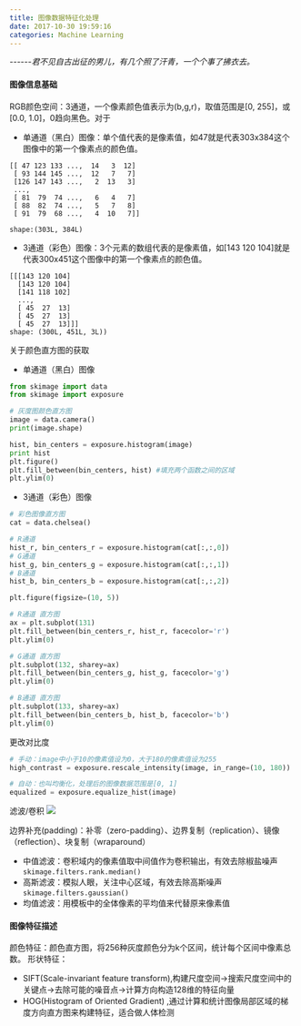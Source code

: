 ```yaml
---
title: 图像数据特征化处理
date: 2017-10-30 19:59:16
categories: Machine Learning
---
```

*------君不见自古出征的男儿，有几个照了汗青，一个个事了拂衣去。*

#### 图像信息基础
RGB颜色空间：3通道，一个像素颜色值表示为(b,g,r)，取值范围是[0, 255]，或[0.0, 1.0]，0趋向黑色。对于
+ 单通道（黑白）图像：单个值代表的是像素值，如47就是代表303x384这个图像中的第一个像素点的颜色值。
<!-- more -->
```
[[ 47 123 133 ...,  14   3  12]
 [ 93 144 145 ...,  12   7   7]
 [126 147 143 ...,   2  13   3]
 ..., 
 [ 81  79  74 ...,   6   4   7]
 [ 88  82  74 ...,   5   7   8]
 [ 91  79  68 ...,   4  10   7]]

shape:(303L, 384L)
```
+ 3通道（彩色）图像：3个元素的数组代表的是像素值，如[143 120 104]就是代表300x451这个图像中的第一个像素点的颜色值。
```
[[[143 120 104]
  [143 120 104]
  [141 118 102]
  ..., 
  [ 45  27  13]
  [ 45  27  13]
  [ 45  27  13]]]
shape: (300L, 451L, 3L))
```
关于颜色直方图的获取
+ 单通道（黑白）图像
``` python
from skimage import data
from skimage import exposure

# 灰度图颜色直方图
image = data.camera()
print(image.shape)

hist, bin_centers = exposure.histogram(image)
print hist
plt.figure()
plt.fill_between(bin_centers, hist) #填充两个函数之间的区域
plt.ylim(0)
```
+ 3通道（彩色）图像
``` python
# 彩色图像直方图
cat = data.chelsea()

# R通道
hist_r, bin_centers_r = exposure.histogram(cat[:,:,0])
# G通道
hist_g, bin_centers_g = exposure.histogram(cat[:,:,1])
# B通道
hist_b, bin_centers_b = exposure.histogram(cat[:,:,2])

plt.figure(figsize=(10, 5))

# R通道 直方图
ax = plt.subplot(131)
plt.fill_between(bin_centers_r, hist_r, facecolor='r')
plt.ylim(0)

# G通道 直方图
plt.subplot(132, sharey=ax)
plt.fill_between(bin_centers_g, hist_g, facecolor='g')
plt.ylim(0)

# B通道 直方图
plt.subplot(133, sharey=ax)
plt.fill_between(bin_centers_b, hist_b, facecolor='b')
plt.ylim(0)
```

更改对比度
``` python
# 手动：image中小于10的像素值设为0，大于180的像素值设为255
high_contrast = exposure.rescale_intensity(image, in_range=(10, 180))

# 自动：也叫均衡化，处理后的图像数据范围是[0, 1]
equalized = exposure.equalize_hist(image)
```

滤波/卷积
![](http://okqlmzer2.bkt.clouddn.com/%E5%BE%AE%E4%BF%A1%E6%88%AA%E5%9B%BE_20171106105032.png)

边界补充(padding)：补零（zero-padding）、边界复制（replication）、镜像（reflection）、块复制（wraparound）

+ 中值滤波：卷积域内的像素值取中间值作为卷积输出，有效去除椒盐噪声
`skimage.filters.rank.median()`
+ 高斯滤波：模拟人眼，关注中心区域，有效去除高斯噪声
`skimage.filters.gaussian()`
+ 均值滤波：用模板中的全体像素的平均值来代替原来像素值


#### 图像特征描述

颜色特征：颜色直方图，将256种灰度颜色分为k个区间，统计每个区间中像素总数。
形状特征：
+ SIFT(Scale-invariant feature transform),构建尺度空间→搜索尺度空间中的关键点→去除可能的噪音点→计算方向构造128维的特征向量
+ HOG(Histogram of Oriented Gradient) ,通过计算和统计图像局部区域的梯度方向直方图来构建特征，适合做人体检测



